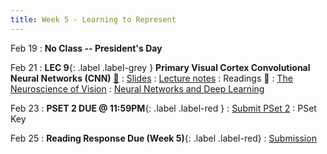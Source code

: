 ```yaml
---
title: Week 5 - Learning to Represent
---
```


Feb 19
: **No Class -- President's Day**

Feb 21
:  **LEC 9**{: .label .label-grey } **Primary Visual Cortex Convolutional Neural Networks (CNN)** [🎥](https://harvard.hosted.panopto.com/Panopto/Pages/Viewer.aspx?id=91cfc8ea-60f6-425d-b19c-b0ff01522a5c)
    : [Slides](https://canvas.harvard.edu/files/19452806/download?download_frd=1)
: [Lecture notes](https://canvas.harvard.edu/files/19475088/download?download_frd=1)
: Readings 📖
: [The Neuroscience of Vision](https://canvas.harvard.edu/files/19452783/download?download_frd=1)
: [Neural Networks and Deep Learning](https://canvas.harvard.edu/files/19452782/download?download_frd=1)

Feb 23
:  **PSET 2 DUE @ 11:59PM**{: .label .label-red }
    : [Submit PSet 2](https://canvas.harvard.edu/courses/129605/assignments/794047)
: PSet Key

Feb 25
: **Reading Response Due (Week 5)**{: .label .label-red}
    : [Submission](https://canvas.harvard.edu/courses/129605/assignments/794074)

